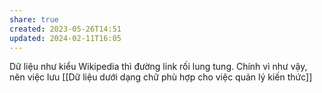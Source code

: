 ```yaml
---
share: true
created: 2023-05-26T14:51
updated: 2024-02-11T16:05
---
```

Dữ liệu như kiểu Wikipedia thì đường link rối lung tung. Chính vì như vậy, nên việc lưu [[Dữ liệu dưới dạng chữ phù hợp cho việc quản lý kiến thức]]
